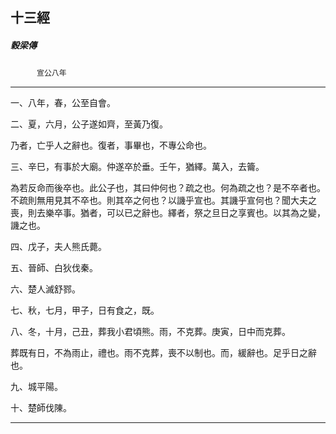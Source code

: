 

## 十三經

##### 穀梁傳
　　　`宣公八年`

* * *

一、八年，春，公至自會。

二、夏，六月，公子遂如齊，至黃乃復。

乃者，亡乎人之辭也。復者，事畢也，不專公命也。

三、辛巳，有事於大廟。仲遂卒於垂。壬午，猶繹。萬入，去籥。

為若反命而後卒也。此公子也，其曰仲何也？疏之也。何為疏之也？是不卒者也。不疏則無用見其不卒也。則其卒之何也？以譏乎宣也。其譏乎宣何也？聞大夫之喪，則去樂卒事。猶者，可以已之辭也。繹者，祭之旦日之享賓也。以其為之變，譏之也。

四、戊子，夫人熊氏薨。

五、晉師、白狄伐秦。

六、楚人滅舒鄝。

七、秋，七月，甲子，日有食之，既。

八、冬，十月，己丑，葬我小君頃熊。雨，不克葬。庚寅，日中而克葬。

葬既有日，不為雨止，禮也。雨不克葬，喪不以制也。而，緩辭也。足乎日之辭也。

九、城平陽。

十、楚師伐陳。

* * *

